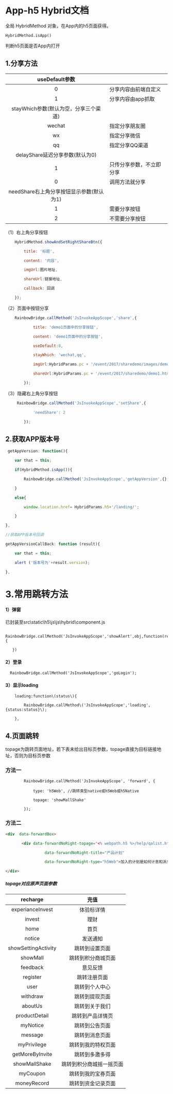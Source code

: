 # App-h5 Hybrid文档

全局 HybridMethod 对象，在App内的h5页面获得。

`HybridMethod.isApp()`

判断h5页面是否App内打开

## 1.分享方法

| useDefault参数 |  |
| :---: | :--- |
| 0 | 分享内容由前端自定义 |
| 1 | 分享内容由app抓取 |
| stayWhich参数\(默认为空，分享三个渠道\) |  |
| wechat | 指定分享朋友圈 |
| wx | 指定分享微信 |
| qq | 指定分享QQ渠道 |
| delayShare延迟分享参数\(默认为0\) |  |
| 1 | 只传分享参数，不立即分享 |
| 0 | 调用方法就分享 |
| needShare右上角分享按钮显示参数\(默认为1\) |  |
| 1 | 需要分享按钮 |
| 2 | 不需要分享按钮 |

 

（1）右上角分享按钮

```js
    HybridMethod.showAndSetRightShareBtn({

        title: '标题', 

        content: '内容',

        imgUrl:图片地址,

        shareUrl:链接地址,

        callback: 回调

    });
```

（2）页面中按钮分享

```js
    RainbowBridge.callMethod('JsInvokeAppScope','share',{

            title: 'demo1页面中的分享按钮', 

            content: 'demo1页面中的分享按钮',

            useDefault:0,

            stayWhich: 'wechat,qq',

            imgUrl:HybridParams.pc + '/event/2017/sharedemo/images/demo1.png',

            shareUrl:HybridParams.pc + '/event/2017/sharedemo/demo1.html?a=1&b=2\#asd',

        });
```

（3）隐藏右上角分享按钮

```js
     RainbowBridge.callMethod('JsInvokeAppScope','setShare',{

            'needShare': 2    

        });
```

## 2.获取APP版本号

```js
 getAppVersion: function(){   

    var that = this;

    if(HybridMethod.isApp()){

        RainbowBridge.callMethod('JsInvokeAppScope','getAppVersion',{},that.getAppVersionCallBack);

    }

    else{

        window.location.href= HybridParams.h5+'/landing/';

    }

},

//获取APP版本号回调

getAppVersionCallBack: function (result){

    var that = this;

    alert ('版本号为'+result.version);

},
```

# 3.常用跳转方法

#### 1）弹窗

已封装至src\static\h5\js\js\hybrid\component.js

```
   RainbowBridge.callMethod('JsInvokeAppScope','showAlert',obj,function(result){

   })
```

#### 2）登录

```
  RainbowBridge.callMethod('JsInvokeAppScope','goLogin');
```

#### 3）显示loading

        loading:function\(status\){

            RainbowBridge.callMethod\('JsInvokeAppScope','loading',{status:status}\);

        },

## 

## 

## 

## 

## 4.页面跳转

topage为跳转页面地址，若下表未给出目标页参数，topage直接为目标链接地址，否则为目标页参数

### 方法一

```
        RainbowBridge.callMethod('JsInvokeAppScope', 'forward', {

            type: 'h5Web', //跳转类型native或h5Web或h5Native

            topage: 'showMallShake'

        });
```

### 方法二

```HTML
<div  data-forwardBox>

       <div data-forwardNoRight-topage="<% webpath.h5 %>/help/qalist.html?q=0&a=2"

                 data-forwardNoRight-title="产品计划"

                 data-forwardNoRight-type="h5Web">加入的计划是如何计息和派息的？</div>

</div>
```

##### topage对应原声页面参数

| recharge | 充值 |
| :---: | :---: |
| experianceInvest | 体验标详情 |
| invest | 理财 |
| home | 首页 |
| notice | 发送通知 |
| showSettingActivity | 跳转到设置页面 |
| showMall | 跳转到积分商城页面 |
| feedback | 意见反馈 |
| register | 跳转注册页面 |
| user | 跳转到个人中心 |
| withdraw | 跳转到提现页面 |
| aboutUs | 跳转到关于我们 |
| productDetail | 跳转到产品详情页 |
| myNotice | 跳转到公告页面 |
| message | 跳转到消息页面 |
| myPrivilege | 跳转到我的特权页面 |
| getMoreByInvite | 跳转到多邀多得 |
| showMallShake | 跳转到积分商城摇一摇页面 |
| myCoupon | 跳转到我的宝券页面 |
| moneyRecord | 跳转到资金记录页面 |



